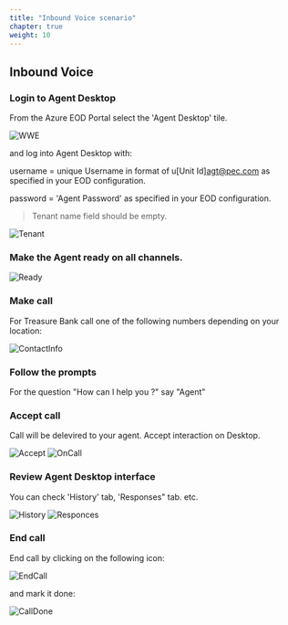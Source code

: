 ```yaml
---
title: "Inbound Voice scenario"
chapter: true
weight: 10
---
```



## Inbound Voice

### Login to Agent Desktop


From the Azure EOD Portal select the 'Agent Desktop' tile.

![WWE](/images/file_1622753076476_azureAgtDeskTile.png)

and log into Agent Desktop with:

username = unique Username in format of u[Unit Id]agt@pec.com as specified in your EOD configuration.

password = 'Agent Password' as specified in your EOD configuration.

> Tenant name field should be empty.

![Tenant](/images/file_1604334999711_gecEODWorkshopAdLogin.jpg)


### Make the Agent ready on all channels.

![Ready](/images/AD.PNG)


### Make call

For Treasure Bank call one of the following numbers depending on your location:

 ![ContactInfo](/images/TreasureBankContactVoice.PNG)

 
### Follow the prompts

For the question "How can I help you ?" say "Agent"

### Accept call

Call will be delevired to your agent. Accept interaction on Desktop.

![Accept](/images/Accept2.PNG)
![OnCall](/images/AD1.PNG)

### Review Agent Desktop interface

You can check 'History' tab, 'Responses" tab. etc.

![History](/images/ADHistory.PNG)
![Responces](/images/ADResponses.PNG)

### End call

End call by clicking on the following icon:

![EndCall](/images/TDEndVoice.PNG)

and mark it done:

![CallDone](/images/TDVoiceDone.PNG)

